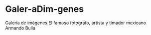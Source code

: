 # Galer-aDim-genes
Galería de imágenes El famoso fotógrafo, artista y timador mexicano Armando Bulla
